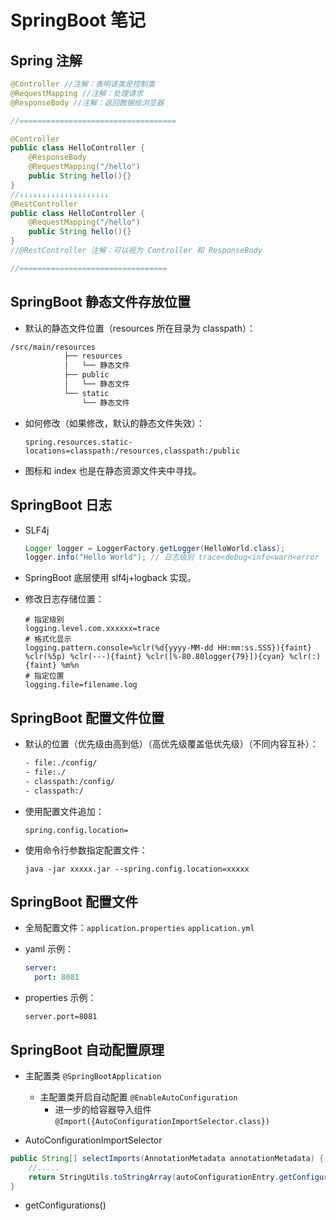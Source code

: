 # SpringBoot 笔记

## Spring 注解

```java
@Controller //注解：表明该类是控制类
@RequestMapping //注解：处理请求
@ResponseBody //注解：返回数据给浏览器

//===================================

@Controller
public class HelloController {
    @ResponseBody
    @RequestMapping("/hello")
    public String hello(){}
}
//↓↓↓↓↓↓↓↓↓↓↓↓↓↓↓↓↓↓↓↓
@RestController
public class HelloController {
    @RequestMapping("/hello")
    public String hello(){}
}
//@RestController 注解：可以视为 Controller 和 ResponseBody

//=================================
```

## SpringBoot 静态文件存放位置

- 默认的静态文件位置（resources 所在目录为 classpath）：

```sh
/src/main/resources
            ├── resources
            │   └── 静态文件
            ├── public
            │   └── 静态文件
            └── static
                └── 静态文件
```

- 如何修改（如果修改，默认的静态文件失效）：

  ```properties
  spring.resources.static-locations=classpath:/resources,classpath:/public
  ```

- 图标和 index 也是在静态资源文件夹中寻找。

## SpringBoot 日志

- SLF4j

  ```java
  Logger logger = LoggerFactory.getLogger(HelloWorld.class);
  logger.info("Hello World"); // 日志级别 trace<debug<info<warn<error
  ```

- SpringBoot 底层使用 slf4j+logback 实现。

- 修改日志存储位置：

  ```properties
  # 指定级别
  logging.level.com.xxxxxx=trace
  # 格式化显示
  logging.pattern.console=%clr(%d{yyyy-MM-dd HH:mm:ss.SSS}){faint} %clr(%5p) %clr(---){faint} %clr([%-80.80logger{79}]){cyan} %clr(:){faint} %m%n
  # 指定位置
  logging.file=filename.log
  ```

## SpringBoot 配置文件位置

- 默认的位置（优先级由高到低）（高优先级覆盖低优先级）（不同内容互补）：

  ```sh
  - file:./config/
  - file:./
  - classpath:/config/
  - classpath:/
  ```

- 使用配置文件追加：

  ```properties
  spring.config.location=
  ```

- 使用命令行参数指定配置文件：

  `java -jar xxxxx.jar --spring.config.location=xxxxx`

## SpringBoot 配置文件

- 全局配置文件：`application.properties` `application.yml`

- yaml 示例：

  ```yaml
  server:
    port: 8081
  ```

- properties 示例：

  ```properties
  server.port=8081
  ```

## SpringBoot 自动配置原理

- 主配置类 `@SpringBootApplication`
  - 主配置类开启自动配置 `@EnableAutoConfiguration`
    - 进一步的给容器导入组件 `@Import({AutoConfigurationImportSelector.class})`



- AutoConfigurationImportSelector

```java
public String[] selectImports(AnnotationMetadata annotationMetadata) {
    //.....
	return StringUtils.toStringArray(autoConfigurationEntry.getConfigurations());
}
```

- getConfigurations()